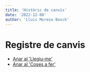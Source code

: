```yaml
---
title: 'Històric de canvis'
date: '2022-12-08'
author: 'Lluis Moreso Bosch'
---
```

# Registre de canvis
- [Anar al 'Llegiu-me'](./README)
- [Anar al 'Coses a fer'](./TO-DO)
